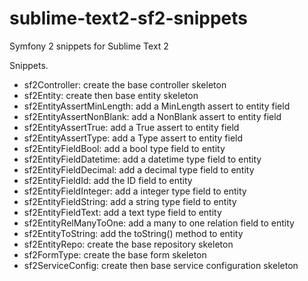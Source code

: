 sublime-text2-sf2-snippets
==========================

Symfony 2 snippets for Sublime Text 2

Snippets.

- sf2Controller: create the base controller skeleton
- sf2Entity: create then base entity skeleton
- sf2EntityAssertMinLength: add a MinLength assert to entity field
- sf2EntityAssertNonBlank: add a NonBlank assert to entity field
- sf2EntityAssertTrue: add a True assert to entity field
- sf2EntityAssertType: add a Type assert to entity field
- sf2EntityFieldBool: add a bool type field to entity
- sf2EntityFieldDatetime: add a datetime type field to entity
- sf2EntityFieldDecimal: add a decimal type field to entity
- sf2EntityFieldId: add the ID field to entity
- sf2EntityFieldInteger: add a integer type field to entity
- sf2EntityFieldString: add a string type field to entity
- sf2EntityFieldText: add a text type field to entity
- sf2EntityRelManyToOne: add a many to one relation field to entity
- sf2EntityToString: add the toString() method to entity
- sf2EntityRepo: create the base repository skeleton
- sf2FormType: create the base form skeleton
- sf2ServiceConfig: create then base service configuration skeleton
